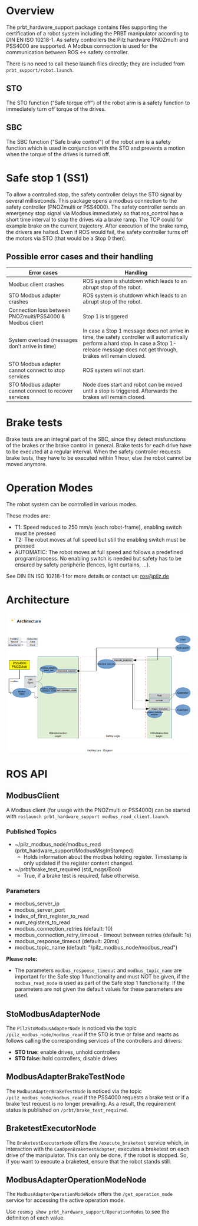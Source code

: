 # Overview
The prbt_hardware_support package contains files supporting the certification of a robot system including the PRBT manipulator according to DIN EN ISO 10218-1. As safety controllers the Pilz hardware PNOZmulti and PSS4000 are supported. A Modbus connection is used for the communication between ROS <-> safety controller.

There is no need to call these launch files directly; they are included from `prbt_support/robot.launch`.

## STO
The STO function (“Safe torque off”) of the robot arm is a safety function to immediately turn off torque of the drives.

## SBC
The SBC function ("Safe brake control") of the robot arm is a safety function which is used in conjunction with the STO and prevents a motion when the torque of the drives is turned off.

# Safe stop 1 (SS1)
To allow a controlled stop, the safety controller delays the STO signal by several milliseconds. This package opens a
modbus connection to the safety controller (PNOZmulti or PSS4000). The safety controller sends an emergency
stop signal via Modbus immediately so that ros_control has a short time interval to stop the drives via a brake ramp.
The TCP could for example brake on the current trajectory. After execution of the brake ramp, the drivers are halted. Even if ROS would fail, the safety controller turns off the motors via STO (that would be a Stop 0 then).

## Possible error cases and their handling

| Error cases                                             | Handling                                                |
| ------------------------------------------------------- | ------------------------------------------------------- |
| Modbus client crashes                                   | ROS system is shutdown which leads to an abrupt stop of the robot. |
| STO Modbus adapter crashes                              | ROS system is shutdown which leads to an abrupt stop of the robot. |
| Connection loss between PNOZmulti/PSS4000 & Modbus client        | Stop 1 is triggered                                     |
| System overload (messages don't arrive in time)         | In case a Stop 1 message does not arrive in time, the safety controller will automatically perform a hard stop. In case a Stop 1-release message does not get through, brakes will remain closed. |
| STO Modbus adapter cannot connect to stop services    | ROS system will not start.                              |
| STO Modbus adapter cannot connect to recover services | Node does start and robot can be moved until a stop is triggered. Afterwards the brakes will remain closed. |

# Brake tests
Brake tests are an integral part of the SBC, since they detect misfunctions of the brakes or the brake control in general. Brake tests for each drive have to be executed at a regular interval. When the safety controller requests brake tests, they have to be executed within 1 hour, else the robot cannot be moved anymore.

# Operation Modes
The robot system can be controlled in various modes.

These modes are:
  - T1: Speed reduced to 250 mm/s (each robot-frame), enabling switch must be pressed
  - T2: The robot moves at full speed but still the enabling switch must be pressed
  - AUTOMATIC: The robot moves at full speed and follows a predefined program/process. No enabling switch is needed but safety has to be ensured by safety peripherie (fences, light curtains, ...).

See DIN EN ISO 10218-1 for more details or contact us: ros@pilz.de

# Architecture
![Component diagram](doc/architecture_overview.png)

# ROS API

## ModbusClient
A Modbus client (for usage with the PNOZmulti or PSS4000) can be started with `roslaunch prbt_hardware_support modbus_read_client.launch`.

### Published Topics
- ~/pilz_modbus_node/modbus_read (prbt_hardware_support/ModbusMsgInStamped)
  - Holds information about the modbus holding register. Timestamp is only updated if the register content changed.
- ~/prbt/brake_test_required (std_msgs/Bool)
  - True, if a brake test is required, false otherwise.

### Parameters
- modbus_server_ip
- modbus_server_port
- index_of_first_register_to_read
- num_registers_to_read
- modbus_connection_retries (default: 10)
- modbus_connection_retry_timeout - timeout between retries (default: 1s)
- modbus_response_timeout (default: 20ms)
- modbus_topic_name (default: "/pilz_modbus_node/modbus_read")

**Please note:**
- The parameters ``modbus_response_timeout`` and ``modbus_topic_name`` are
important for the Safe stop 1 functionality and must NOT be given, if the
``modbus_read_node`` is used as part of the Safe stop 1 functionality.
If the parameters are not given the default values for these parameters are used.

## StoModbusAdapterNode
The ``PilzStoModbusAdapterNode`` is noticed via the topic `/pilz_modbus_node/modbus_read` if the STO is true or false and reacts as follows calling the corresponding services of the controllers and drivers:
- **STO true:**
enable drives, unhold controllers
- **STO false:**
hold controllers, disable drives

## ModbusAdapterBrakeTestNode
The ``ModbusAdapterBrakeTestNode`` is noticed via the topic `/pilz_modbus_node/modbus_read` if the PSS4000 requests a brake test or if a brake test request is no longer prevailing. As a result, the requirement status is published on `/prbt/brake_test_required`.

## BraketestExecutorNode
The ``BraketestExecutorNode`` offers the `/execute_braketest` service which, in interaction with the ``CanOpenBraketestAdapter``,
executes a braketest on each drive of the manipulator. This can only be done, if the robot is stopped. So, if you want to execute a braketest, ensure that the robot stands still.

## ModbusAdapterOperationModeNode
The ``ModbusAdapterOperationModeNode`` offers the `/get_operation_mode` service for accessing the active operation mode.

Use `rosmsg show prbt_hardware_support/OperationModes` to see the definition of each value.
